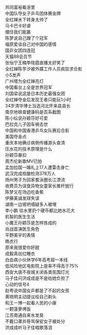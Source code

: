 共同富裕看浙里  
中国队夺女子乒乓团体赛金牌  
全红婵水下转身太帅了  
马卡巴卡好虐  
绷住我们能赢  
陈梦说自己蹭了个冠军  
福原爱谈自己对中国的感情  
国乒女团四连冠  
天猫88会员节  
张怡宁王楠李晓霞直播太好笑了  
全红婵陈芋汐被外媒工作人员疯狂求合影  
小S发声  
广州塔为全红婵亮灯  
中国看台上全是世界冠军  
刘国梁说这是日本历史最强女团  
全红婵夺金后发现王者只能玩1小时  
34岁清华博士当选河北怀来县县长  
南京地铁查健康码是否系截图  
陈小纭说孙颖莎好可爱  
巴拉克儿子因车祸去世  
中国和中国香港乒乓女队赛后合影  
美国夺金点  
重庆本地确诊病例传播源头查清  
压水花的技术原理是什么  
孙颖莎暴扣  
周杰伦新歌MV已拍  
孟加拉国一婚礼上17人遭雷击身亡  
武汉完成核酸检测378万人  
扬州男子为回家套泳圈长江漂流  
收费员为误食异物女童家长推杆放行  
陈梦又在场边吃香蕉  
伊藤美诚发球失误  
湖南一边坡坍塌疑多人被埋  
李小鹏 往水里扔个硬币都比她水花大  
机智的医生生活  
小魔王孙颖莎是怎样炼成的  
肖战首演医生角色  
平野美宇的表情  
皓衣行  
原来我很爱你好甜  
成毅真丝红睡衣  
白血病小伙休学6年高考超一本线  
低风险地区电影院上座率不得高于75%  
西安大唐不夜城关闭各类氛围灯光  
马子佳问洪成成是不是给她负担了  
心动的信号4  
赵粤说中国女乒都是了不起的女孩  
黄晓明主动提议给自己剃头  
和王一博一起看人民的小康  
一颗菠萝烤饭  
江苏南通自来水发臭  
不戴口罩并辱骂保安女子被处分  
洪成成听马子佳唱歌落泪  

